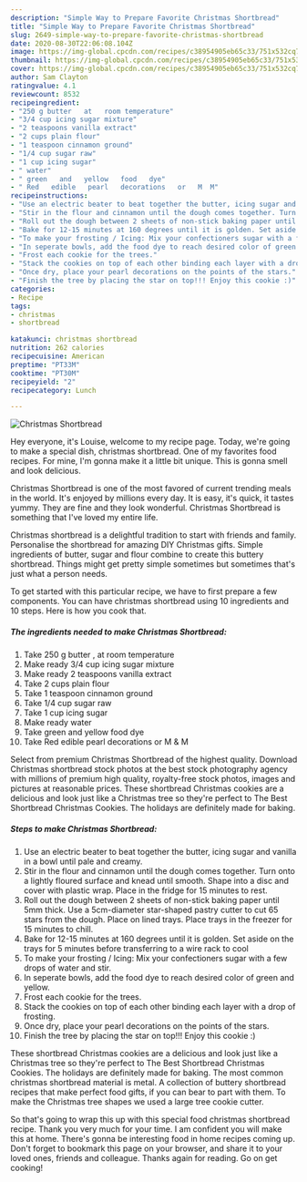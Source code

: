 ```yaml
---
description: "Simple Way to Prepare Favorite Christmas Shortbread"
title: "Simple Way to Prepare Favorite Christmas Shortbread"
slug: 2649-simple-way-to-prepare-favorite-christmas-shortbread
date: 2020-08-30T22:06:08.104Z
image: https://img-global.cpcdn.com/recipes/c38954905eb65c33/751x532cq70/christmas-shortbread-recipe-main-photo.jpg
thumbnail: https://img-global.cpcdn.com/recipes/c38954905eb65c33/751x532cq70/christmas-shortbread-recipe-main-photo.jpg
cover: https://img-global.cpcdn.com/recipes/c38954905eb65c33/751x532cq70/christmas-shortbread-recipe-main-photo.jpg
author: Sam Clayton
ratingvalue: 4.1
reviewcount: 8532
recipeingredient:
- "250 g butter   at   room temperature"
- "3/4 cup icing sugar mixture"
- "2 teaspoons vanilla extract"
- "2 cups plain flour"
- "1 teaspoon cinnamon ground"
- "1/4 cup sugar raw"
- "1 cup icing sugar"
- " water"
- " green   and   yellow   food   dye"
- " Red   edible   pearl   decorations   or   M  M"
recipeinstructions:
- "Use an electric beater to beat together the butter, icing sugar and vanilla in a bowl until pale and creamy."
- "Stir in the flour and cinnamon until the dough comes together. Turn onto a lightly floured surface and knead until smooth. Shape into a disc and cover with plastic wrap. Place in the fridge for 15 minutes to rest."
- "Roll out the dough between 2 sheets of non-stick baking paper until 5mm thick. Use a 5cm-diameter star-shaped pastry cutter to cut 65 stars from the dough. Place on lined trays. Place trays in the freezer for 15 minutes to chill."
- "Bake for 12-15 minutes at 160 degrees until it is golden. Set aside on the trays for 5 minutes before transferring to a wire rack to cool"
- "To make your frosting / Icing: Mix your confectioners sugar with a few drops of water and stir."
- "In seperate bowls, add the food dye to reach desired color of green and yellow."
- "Frost each cookie for the trees."
- "Stack the cookies on top of each other binding each layer with a drop of frosting."
- "Once dry, place your pearl decorations on the points of the stars."
- "Finish the tree by placing the star on top!!! Enjoy this cookie :)"
categories:
- Recipe
tags:
- christmas
- shortbread

katakunci: christmas shortbread 
nutrition: 262 calories
recipecuisine: American
preptime: "PT33M"
cooktime: "PT30M"
recipeyield: "2"
recipecategory: Lunch

---
```



![Christmas Shortbread](https://img-global.cpcdn.com/recipes/c38954905eb65c33/751x532cq70/christmas-shortbread-recipe-main-photo.jpg)

Hey everyone, it's Louise, welcome to my recipe page. Today, we're going to make a special dish, christmas shortbread. One of my favorites food recipes. For mine, I'm gonna make it a little bit unique. This is gonna smell and look delicious.

Christmas Shortbread is one of the most favored of current trending meals in the world. It's enjoyed by millions every day. It is easy, it's quick, it tastes yummy. They are fine and they look wonderful. Christmas Shortbread is something that I've loved my entire life.

Christmas shortbread is a delightful tradition to start with friends and family. Personalise the shortbread for amazing DIY Christmas gifts. Simple ingredients of butter, sugar and flour combine to create this buttery shortbread. Things might get pretty simple sometimes but sometimes that&#39;s just what a person needs.


To get started with this particular recipe, we have to first prepare a few components. You can have christmas shortbread using 10 ingredients and 10 steps. Here is how you cook that.

<!--inarticleads1-->

##### The ingredients needed to make Christmas Shortbread:

1. Take 250 g butter ,  at   room temperature
1. Make ready 3/4 cup icing sugar mixture
1. Make ready 2 teaspoons vanilla extract
1. Take 2 cups plain flour
1. Take 1 teaspoon cinnamon ground
1. Take 1/4 cup sugar raw
1. Take 1 cup icing sugar
1. Make ready  water
1. Take  green   and   yellow   food   dye
1. Take  Red   edible   pearl   decorations   or   M &amp; M


Select from premium Christmas Shortbread of the highest quality. Download Christmas shortbread stock photos at the best stock photography agency with millions of premium high quality, royalty-free stock photos, images and pictures at reasonable prices. These shortbread Christmas cookies are a delicious and look just like a Christmas tree so they&#39;re perfect to The Best Shortbread Christmas Cookies. The holidays are definitely made for baking. 

<!--inarticleads2-->

##### Steps to make Christmas Shortbread:

1. Use an electric beater to beat together the butter, icing sugar and vanilla in a bowl until pale and creamy.
1. Stir in the flour and cinnamon until the dough comes together. Turn onto a lightly floured surface and knead until smooth. Shape into a disc and cover with plastic wrap. Place in the fridge for 15 minutes to rest.
1. Roll out the dough between 2 sheets of non-stick baking paper until 5mm thick. Use a 5cm-diameter star-shaped pastry cutter to cut 65 stars from the dough. Place on lined trays. Place trays in the freezer for 15 minutes to chill.
1. Bake for 12-15 minutes at 160 degrees until it is golden. Set aside on the trays for 5 minutes before transferring to a wire rack to cool
1. To make your frosting / Icing: Mix your confectioners sugar with a few drops of water and stir.
1. In seperate bowls, add the food dye to reach desired color of green and yellow.
1. Frost each cookie for the trees.
1. Stack the cookies on top of each other binding each layer with a drop of frosting.
1. Once dry, place your pearl decorations on the points of the stars.
1. Finish the tree by placing the star on top!!! Enjoy this cookie :)


These shortbread Christmas cookies are a delicious and look just like a Christmas tree so they&#39;re perfect to The Best Shortbread Christmas Cookies. The holidays are definitely made for baking. The most common christmas shortbread material is metal. A collection of buttery shortbread recipes that make perfect food gifts, if you can bear to part with them. To make the Christmas tree shapes we used a large tree cookie cutter. 

So that's going to wrap this up with this special food christmas shortbread recipe. Thank you very much for your time. I am confident you will make this at home. There's gonna be interesting food in home recipes coming up. Don't forget to bookmark this page on your browser, and share it to your loved ones, friends and colleague. Thanks again for reading. Go on get cooking!
